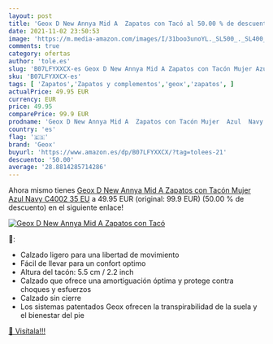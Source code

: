 ```yaml
---
layout: post
title: 'Geox D New Annya Mid A  Zapatos con Tacó al 50.00 % de descuento'
date: 2021-11-02 23:50:53
image: 'https://m.media-amazon.com/images/I/31boo3unoYL._SL500_._SL400_.jpg'
comments: true
category: ofertas
author: 'tole.es'
slug: 'B07LFYXXCX-es Geox D New Annya Mid A Zapatos con Tacón Mujer Azul Navy...'
sku: 'B07LFYXXCX-es'
tags: [ 'Zapatos','Zapatos y complementos','geox','zapatos', ]
actualPrice: 49.95 EUR
currency: EUR
price: 49.95
comparePrice: 99.9 EUR
prodname: 'Geox D New Annya Mid A  Zapatos con Tacón Mujer  Azul  Navy C4002   35 EU'
country: 'es'
flag: '🇪🇸'
brand: 'Geox'
buyurl: 'https://www.amazon.es/dp/B07LFYXXCX/?tag=tolees-21'
descuento: '50.00'
average: '28.8814285714286'
---
```


Ahora mismo tienes [Geox D New Annya Mid A  Zapatos con Tacón Mujer  Azul  Navy C4002   35 EU](https://www.amazon.es/dp/B07LFYXXCX/?tag=tolees-21) a 49.95 EUR (original: 99.9 EUR) (50.00 %  de descuento) en el siguiente enlace!

[![Geox D New Annya Mid A  Zapatos con Tacó](https://m.media-amazon.com/images/I/31boo3unoYL._SL500_._SL400_.jpg)](https://www.amazon.es/dp/B07LFYXXCX/?tag=tolees-21)

🔎:

- Calzado ligero para una libertad de movimiento
- Fácil de llevar para un confort optimo
- Altura del tacón: 5.5 cm / 2.2 inch
- Calzado que ofrece una amortiguación óptima y protege contra choques y esfuerzos
- Calzado sin cierre
- Los sistemas patentados Geox ofrecen la transpirabilidad de la suela y el bienestar del pie

[🛒 Visítala!!!](https://www.amazon.es/dp/B07LFYXXCX/?tag=tolees-21)
